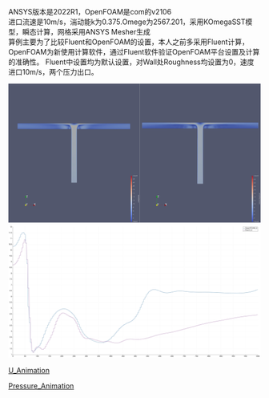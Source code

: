 ANSYS版本是2022R1，OpenFOAM是com的v2106  
进口流速是10m/s，湍动能k为0.375.Omege为2567.201，采用KOmegaSST模型，瞬态计算，网格采用ANSYS Mesher生成  
算例主要为了比较Fluent和OpenFOAM的设置，本人之前多采用Fluent计算，OpenFOAM为新使用计算软件，通过Fluent软件验证OpenFOAM平台设置及计算的准确性。
Fluent中设置均为默认设置，对Wall处Roughness均设置为0，速度进口10m/s，两个压力出口。


![Velocity](https://github.com/MemoriseXuxu/OpenFOAM_Tutorials/blob/master/Tee%20Junction/Contour_U.jpeg)
![VelocityCompareAtX](https://github.com/MemoriseXuxu/OpenFOAM_Tutorials/blob/master/Tee%20Junction/Compare_UatX.jpeg)  


[U_Animation](https://user-images.githubusercontent.com/48404183/157583052-d07031c6-4ca6-428c-94db-678e6c5b19a3.mp4)  

[Pressure_Animation](https://github.com/MemoriseXuxu/OpenFOAM_Tutorials/blob/master/Tee%20Junction/Pressure_Video.mp4)

